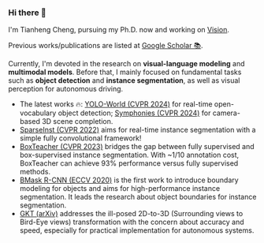 ### Hi there 👋

I'm Tianheng Cheng, pursuing my Ph.D. now and working on [Vision](https://marvelcinematicuniverse.fandom.com/wiki/Vision).

Previous works/publications are listed at [Google Scholar 📚](https://scholar.google.com/citations?user=PH8rJHYAAAAJ).

Currently, I'm devoted in the research on **visual-language modeling** and **multimodal models**. Before that, I mainly focused on fundamental tasks such as **object detection** and **instance segmentation**, as well as visual perception for autonomous driving.

* The latest works 🔥: [YOLO-World (CVPR 2024)](https://github.com/AILab-CVC/YOLO-World) for real-time open-vocabulary object detection; [Symphonies (CVPR 2024)](https://github.com/hustvl/Symphonies) for camera-based 3D scene completion.
* [SparseInst (CVPR 2022)](https://github.com/hustvl/SparseInst) aims for real-time instance segmentation with a simple fully convolutional framework!
* [BoxTeacher (CVPR 2023)](https://github.com/hustvl/BoxTeacher) bridges the gap between fully supervised and box-supervised instance segmentation. With ~1/10 annotation cost, BoxTeacher can achieve 93% performance versus fully supervised methods.
* [BMask R-CNN (ECCV 2020)](https://github.com/hustvl/BMaskR-CNN) is the first work to introduce boundary modeling for objects and aims for high-performance instance segmentation. It leads the research about object boundaries for instance segmentation.
* [GKT (arXiv)](https://github.com/hustvl/GKT) addresses the ill-posed 2D-to-3D (Surrounding views to Bird-Eye views) transformation with the concern about accuracy and speed, especially for practical implementation for autonomous systems.
